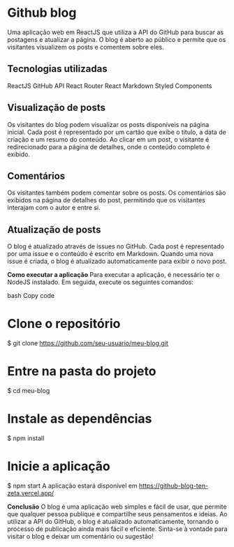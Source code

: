 # Github blog 
 Uma aplicação web em ReactJS que utiliza a API do GitHub para buscar as postagens e atualizar a página. O blog é aberto ao público e permite que os visitantes visualizem os posts e comentem sobre eles.

## Tecnologias utilizadas
ReactJS
GitHub API
React Router
React Markdown
Styled Components


## Visualização de posts
Os visitantes do blog podem visualizar os posts disponíveis na página inicial. Cada post é representado por um cartão que exibe o título, a data de criação e um resumo do conteúdo. Ao clicar em um post, o visitante é redirecionado para a página de detalhes, onde o conteúdo completo é exibido.

## Comentários
Os visitantes também podem comentar sobre os posts. Os comentários são exibidos na página de detalhes do post, permitindo que os visitantes interajam com o autor e entre si.

## Atualização de posts
O blog é atualizado através de issues no GitHub. Cada post é representado por uma issue e o conteúdo é escrito em Markdown. Quando uma nova issue é criada, o blog é atualizado automaticamente para exibir o novo post.

**Como executar a aplicação**
Para executar a aplicação, é necessário ter o NodeJS instalado. Em seguida, execute os seguintes comandos:

bash
Copy code
# Clone o repositório
$ git clone https://github.com/seu-usuario/meu-blog.git

# Entre na pasta do projeto
$ cd meu-blog

# Instale as dependências
$ npm install

# Inicie a aplicação
$ npm start
A aplicação estará disponível em https://github-blog-ten-zeta.vercel.app/

**Conclusão**
O blog é uma aplicação web simples e fácil de usar, que permite que qualquer pessoa publique e compartilhe seus pensamentos e ideias. Ao utilizar a API do GitHub, o blog é atualizado automaticamente, tornando o processo de publicação ainda mais fácil e eficiente. Sinta-se à vontade para visitar o blog e deixar um comentário ou sugestão!
